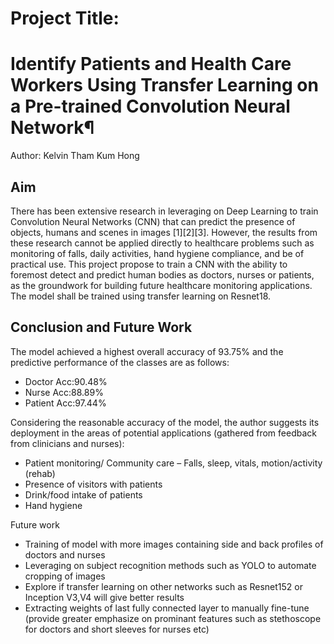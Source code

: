 # Project Title:

# Identify Patients and Health Care Workers Using Transfer Learning on a Pre-trained Convolution Neural Network¶

Author: Kelvin Tham Kum Hong

## Aim

There has been extensive research in leveraging on Deep Learning to train Convolution Neural Networks (CNN) that can predict the presence of objects, humans and scenes in images [1][2][3].
However, the results from these research cannot be applied directly to healthcare problems such as monitoring of falls, daily activities, hand hygiene compliance, and be of practical use.
This project propose to train a CNN with the ability to foremost detect and predict human bodies as doctors, nurses or patients, as the groundwork for building future healthcare monitoring applications. The model shall be trained using transfer learning on Resnet18.

## Conclusion and Future Work

The model achieved a highest overall accuracy of 93.75% and the predictive performance of the classes are as follows:
- Doctor Acc:90.48%
- Nurse Acc:88.89%
- Patient Acc:97.44%

Considering the reasonable accuracy of the model, the author suggests its deployment in the areas of potential applications (gathered from feedback from clinicians and nurses):
- Patient monitoring/ Community care – Falls, sleep, vitals, motion/activity (rehab)
- Presence of visitors with patients
- Drink/food intake of patients
- Hand hygiene

Future work
- Training of model with more images containing side and back profiles of doctors and nurses
- Leveraging on subject recognition methods such as YOLO to automate cropping of images
- Explore if transfer learning on other networks such as Resnet152 or Inception V3,V4 will give better results
- Extracting weights of last fully connected layer to manually fine-tune (provide greater emphasize on prominant features such as stethoscope for doctors and short sleeves for nurses etc)
